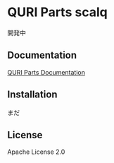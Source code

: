# QURI Parts scalq

開発中

## Documentation

[QURI Parts Documentation](https://quri-parts.qunasys.com)

## Installation

まだ

## License

Apache License 2.0
